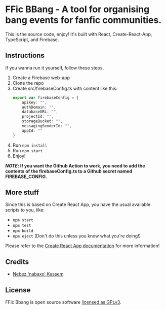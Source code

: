 # FFic BBang - A tool for organising bang events for fanfic communities.

This is the source code, enjoy! It's built with React, Create-React-App, TypeScript, and Firebase.

## Instructions

If you wanna run it yourself, follow these steps.

1. Create a Firebase web-app
2. Clone the repo
3. Create src/firebaseConfig.ts with content like this:
    ```typescript
    export var firebaseConfig = {
        apiKey: "",
        authDomain: "",
        databaseURL: "",
        projectId: "",
        storageBucket: "",
        messagingSenderId: "",
        appId: ""
    }
    ```
4. Run `npm install`
5. Run `npm start`
6. Enjoy!

**_NOTE_: If you want the Github Action to work, you need to add the contents of the firebaseConfig.ts to a Github secret named FIREBASE_CONFIG.**

## More stuff

Since this is based on Create React App, you have the usual available scripts to you, like:

- `npm start`
- `npm test`
- `npm build`
- `npm eject` (Don't do this unless you know what you're doing!)

Please refer to the [Create React App documentation](https://facebook.github.io/create-react-app/docs/getting-started) for more information!

## Credits

- [Nebez 'nabaxo' Kassem](https://nabaxo.io)

## License

FFic Bbang is open source software [licensed as GPLv3](https://github.com/nabaxo/ffbb/blob/main/LICENSE).
